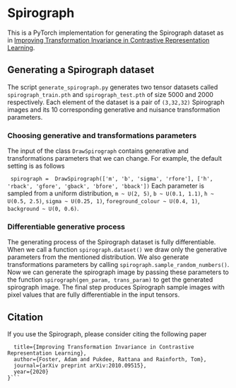 # Spirograph

This is a PyTorch implementation for generating the Spirograph dataset as in [Improving Transformation Invariance in Contrastive Representation Learning](https://arxiv.org/abs/2010.09515).

## Generating a Spirograph dataset
The script `generate_spirograph.py` generates two tensor datasets called `spirograph_train.pth` and `spirograph_test.pth` of size 5000 and 2000 respectively. Each element of the dataset is a pair of `(3,32,32)` Spirograph images and its 10 corresponding generative and nuisance transformation parameters. 

### Choosing generative and transformations parameters
The input of the class `DrawSpirograph` contains generative and transformations parameters that we can change. For example, the default setting is as follows

``` spirograph =  DrawSpirograph(['m', 'b', 'sigma', 'rfore'], ['h', 'rback', 'gfore', 'gback', 'bfore', 'bback'])```
Each parameter is sampled from a uniform distribution, `m ~ U(2, 5)`, `b ~ U(0.1, 1.1)`, `h ~ U(0.5, 2.5)`, `sigma ~ U(0.25, 1)`, `foreground_colour ~ U(0.4, 1)`, `background ~ U(0, 0.6)`.


### Differentiable generative process
The generating process of the Spirograph dataset is fully differentiable. When we call a function `spirograph.dataset()` we draw only the generative parameters from the mentioned distribution. We also generate transformations parameters by calling `spirograph.sample_random_numbers()`. Now we can generate the spirograph image by passing these parameters to the function `spirograph(gen_param, trans_param)` to get the generated spirograph image. The final step produces Spirograph sample images with pixel values that are fully differentiable in the input tensors.

## Citation
If you use the Spirograph, please consider citing the following paper
```@article{foster2020improving,
  title={Improving Transformation Invariance in Contrastive Representation Learning},
  author={Foster, Adam and Pukdee, Rattana and Rainforth, Tom},
  journal={arXiv preprint arXiv:2010.09515},
  year={2020}
}```
